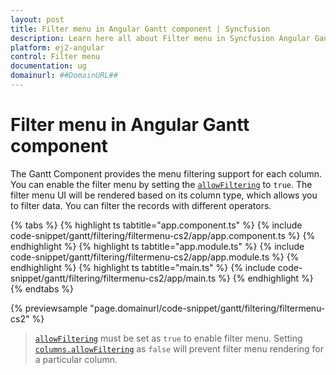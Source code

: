 ```yaml
---
layout: post
title: Filter menu in Angular Gantt component | Syncfusion
description: Learn here all about Filter menu in Syncfusion Angular Gantt component of Syncfusion Essential JS 2 and more.
platform: ej2-angular
control: Filter menu 
documentation: ug
domainurl: ##DomainURL##
---
```


# Filter menu in Angular Gantt component

The Gantt Component provides the menu filtering support for each column. You can enable the filter menu by setting the [`allowFiltering`](https://ej2.syncfusion.com/angular/documentation/api/gantt/#allowfiltering) to `true`. The filter menu UI will be rendered based on its column type, which allows you to filter data. You can filter the records with different operators.

{% tabs %}
{% highlight ts tabtitle="app.component.ts" %}
{% include code-snippet/gantt/filtering/filtermenu-cs2/app/app.component.ts %}
{% endhighlight %}
{% highlight ts tabtitle="app.module.ts" %}
{% include code-snippet/gantt/filtering/filtermenu-cs2/app/app.module.ts %}
{% endhighlight %}
{% highlight ts tabtitle="main.ts" %}
{% include code-snippet/gantt/filtering/filtermenu-cs2/app/main.ts %}
{% endhighlight %}
{% endtabs %}
  
{% previewsample "page.domainurl/code-snippet/gantt/filtering/filtermenu-cs2" %}

>[`allowFiltering`](https://ej2.syncfusion.com/angular/documentation/api/gantt/#allowfiltering) must be set as `true` to enable filter menu.
>Setting [`columns.allowFiltering`](https://ej2.syncfusion.com/angular/documentation/api/gantt/column/#allowfiltering) as `false` will prevent filter menu rendering for a particular column.